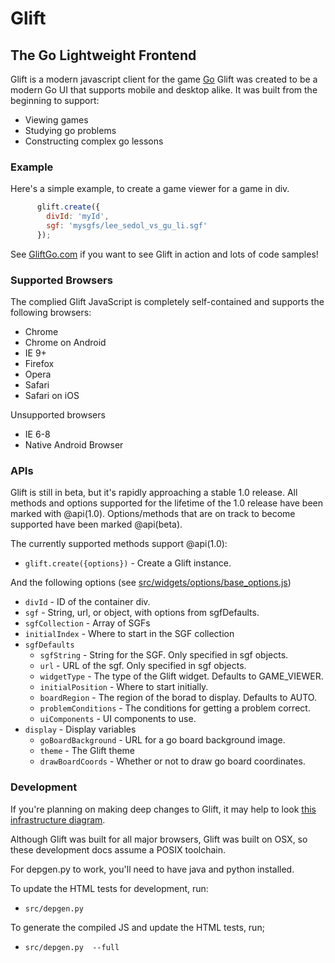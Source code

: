 Glift
=====

## The Go Lightweight Frontend

Glift is a modern javascript client for the game
<a href="http://en.wikipedia.org/wiki/Go_(game)">Go</a>
Glift was created to be a modern Go UI that supports mobile and desktop alike.
It was built from the beginning to support:

   - Viewing games
   - Studying go problems
   - Constructing complex go lessons

### Example

Here's a simple example, to create a game viewer for a game in div.

```javascript
      glift.create({
        divId: 'myId',
        sgf: 'mysgfs/lee_sedol_vs_gu_li.sgf'
      });
```
See [GliftGo.com](http://www.gliftgo.com) if you want to see Glift in action and
lots of code samples!

### Supported Browsers

The complied Glift JavaScript is completely self-contained and supports the
following browsers:

   - Chrome
   - Chrome on Android
   - IE 9+
   - Firefox
   - Opera
   - Safari
   - Safari on iOS

Unsupported browsers

   - IE 6-8
   - Native Android Browser

### APIs

Glift is still in beta, but it's rapidly approaching a stable 1.0 release.  All
methods and options supported for the lifetime of the 1.0 release have been
marked with @api(1.0). Options/methods that are on track to become supported
have been marked @api(beta).

The currently supported methods support @api(1.0):

   * `glift.create({options})` - Create a Glift instance.

And the following options (see [src/widgets/options/base_options.js](/src/widgets/options/base_options.js))

   * `divId` - ID of the container div.
   * `sgf` - String, url, or object, with options from sgfDefaults.
   * `sgfCollection` - Array of SGFs
   * `initialIndex` - Where to start in the SGF collection
   * `sgfDefaults`
      * `sgfString` - String for the SGF. Only specified in sgf objects.
      * `url` - URL of the sgf. Only specified in sgf objects.
      * `widgetType` - The type of the Glift widget. Defaults to GAME_VIEWER.
      * `initialPosition` - Where to start initially.
      * `boardRegion` - The region of the borad to display. Defaults to AUTO.
      * `problemConditions` - The conditions for getting a problem correct.
      * `uiComponents` - UI components to use.
   * `display` - Display variables
      * `goBoardBackground` - URL for a go board background image.
      * `theme` - The Glift theme
      * `drawBoardCoords` - Whether or not to draw go board coordinates.

### Development

If you're planning on making deep changes to Glift, it may help to look [this
infrastructure
diagram](https://docs.google.com/drawings/d/1MQK8xWe7djaSJtXPffinfRcwdsA859S_uVI8YqOYKhk/edit).

Although Glift was built for all major browsers, Glift was built on OSX, so
these development docs assume a POSIX toolchain.

For depgen.py to work, you'll need to have java and python installed.

To update the HTML tests for development, run:

   * `src/depgen.py`

To generate the compiled JS and update the HTML tests, run;

   * `src/depgen.py  --full`
